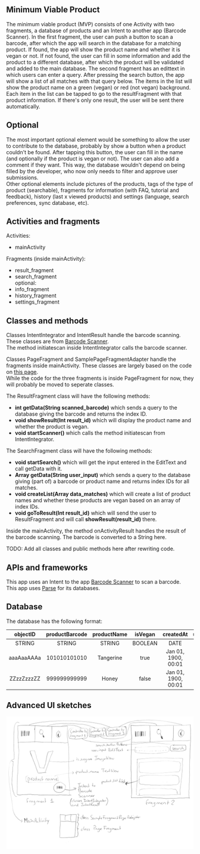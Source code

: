 ## Minimum Viable Product
The minimum viable product (MVP) consists of one Activity with two fragments, a database of products and an Intent to another app (Barcode Scanner). 
In the first fragment, the user can push a button to scan a barcode, after which the app will search in the database for a matching product. If found, the app will show the product name and whether it is vegan or not. If not found, the user can fill in some information and add the product to a different database, after which the product will be validated and added to the main database.
The second fragment has an edittext in which users can enter a query. After pressing the search button, the app will show a list of all matches with that query below. The items in the list will show the product name on a green (vegan) or red (not vegan) background. Each item in the list can be tapped to go to the resultFragment with that product information. If there's only one result, the user will be sent there automatically.

## Optional
The most important optional element would be something to allow the user to contribute to the database, probably by show a button when a product couldn't be found. After tapping this button, the user can fill in the name (and optionally if the product is vegan or not). The user can also add a comment if they want. This way, the database wouldn't depend on being filled by the developer, who now only needs to filter and approve user submissions.  
Other optional elements include pictures of the products, tags of the type of product (searchable), fragments for information (with FAQ, tutorial and feedback), history (last x viewed products) and settings (language, search preferences, sync database, etc).

## Activities and fragments
Activities:
- mainActivity

Fragments (inside mainActivity):
- result_fragment
- search_fragment  
optional:
- info_fragment
- history_fragment
- settings_fragment    

## Classes and methods
Classes IntentIntegrator and IntentResult handle the barcode scanning. These classes are from [Barcode Scanner](https://github.com/zxing/zxing).  
The method initiatescan inside IntentIntegrator calls the barcode scanner.  

Classes PageFragment and SamplePageFragmentAdapter handle the fragments inside mainActivity. These classes are largely based on the code on [this page](https://github.com/codepath/android_guides/wiki/Google-Play-Style-Tabs-using-TabLayout).  
While the code for the three fragments is inside PageFragment for now, they will probably be moved to seperate classes.  

The ResultFragment class will have the following methods:
- **int getData(String scanned_barcode)** which sends a query to the database giving the barcode and returns the index ID.
- **void showResult(Int result_id)** which will display the product name and whether the product is vegan.
- **void startScanner()** which calls the method initiatescan from IntentIntegrator.

The SearchFragment class will have the following methods:
- **void startSearch()** which will get the input entered in the EditText and call getData with it.
- **Array<Int> getData(String user_input)** which sends a query to the database giving (part of) a barcode or product name and returns index IDs for all matches.
- **void createList(Array<Int> data_matches)** which will create a list of product names and whether these products are vegan based on an array of index IDs.
- **void goToResult(Int result_id)** which will send the user to ResultFragment and will call **showResult(result_id)** there.

Inside the mainActivity, the method onActivityResult handles the result of the barcode scanning. The barcode is converted to a String here.

TODO: Add all classes and public methods here after rewriting code.

## APIs and frameworks
This app uses an Intent to the app [Barcode Scanner](https://github.com/zxing/zxing) to scan a barcode.  
This app uses [Parse](https://parse.com/) for its databases.

## Database
The database has the following format:

|  objectID  | productBarcode | productName | isVegan |      createdAt      |      updatedAt      |     ACL     |
|:----------:|:--------------:|:-----------:|:-------:|:-------------------:|:-------------------:|:-----------:|
|   STRING   |     STRING     |    STRING   | BOOLEAN |        DATE         |        DATE         |     ACL     |
| aaaAaaAAAa |  101010101010  |  Tangerine  |   true  | Jan 01, 1900, 00:01 | Jan 01, 1900, 00:11 | Public Read |
| ZZzzZzzzZZ |  999999999999  |    Honey    |  false  | Jan 01, 1900, 00:01 | Jan 01, 1900, 00:11 | Public Read |

## Advanced UI sketches
![](doc/advanced_ui_sketches.png)